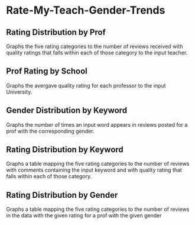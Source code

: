 # Rate-My-Teach-Gender-Trends

## Rating Distribution by Prof
Graphs the five rating categories to the number of reviews received with quality ratings that falls within each of those category to the input teacher.

## Prof Rating by School
Graphs the avergave quality rating for each professor to the input University.

## Gender Distribution by Keyword
Graphs the number of times an input word appears in reviews posted for a prof with the corresponding gender.

## Rating Distribution by Keyword
Graphs a table mapping the five rating categories to the number of reviews with comments containing the input keyword and with quality rating that falls within each of those category.

## Rating Distribution by Gender
Graphs a table mapping the five rating categories to the number of reviews in the data with the given rating for a prof with the given gender
